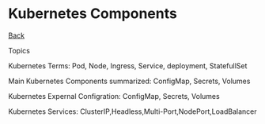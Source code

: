 # Kubernetes Components


[Back](kubernetes.md)

Topics

Kubernetes Terms: Pod, Node, Ingress, Service, deployment, StatefullSet

Main Kubernetes Components summarized: ConfigMap, Secrets, Volumes

Kubernetes Expernal Configration: ConfigMap, Secrets, Volumes

Kubernetes Services: ClusterIP,Headless,Multi-Port,NodePort,LoadBalancer
